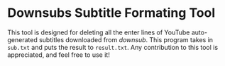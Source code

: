 # Downsubs Subtitle Formating Tool
This tool is designed for deleting all the enter lines of YouTube auto-generated subtitles downloaded from <i>downsub</i>. This program takes in `sub.txt` and puts the result to `result.txt`. Any contribution to this tool is appreciated, and feel free to use it!